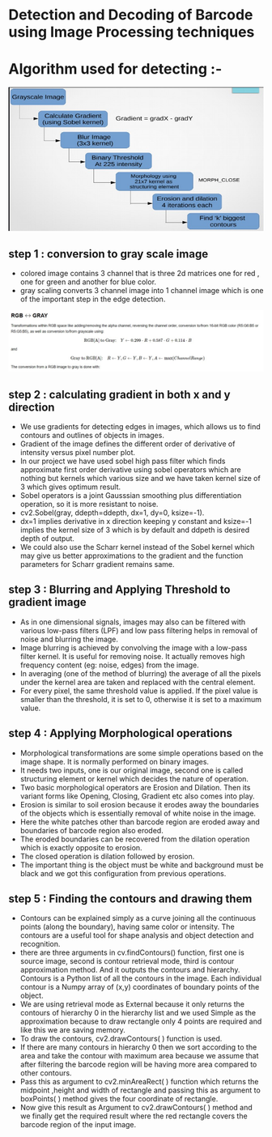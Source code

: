 # Detection and Decoding of Barcode using Image Processing techniques

# Algorithm used for detecting :-
 ![App Screenshot](https://github.com/bhim4078652/Detection-and-Decoding-of-Barcode-using-Image-Processing-techniques/blob/main/pr1.jpg)
 
## step 1 : conversion to gray scale image
- colored image contains 3 channel that is three 2d matrices one for red , one for green and another for blue color.
- gray scaling converts 3 channel image into 1 channel image which is one of the important step in the edge detection.

 ![App Screenshot](https://github.com/bhim4078652/Detection-and-Decoding-of-Barcode-using-Image-Processing-techniques/blob/main/pr2.jpg)

## step 2 : calculating gradient in both x and y direction
- We use gradients for detecting edges in images, which allows us to find contours and outlines of objects in images.
- Gradient of the image defines the different order of derivative of intensity versus pixel number plot.
- In our project we have used sobel high pass filter which finds approximate first order derivative using sobel operators which are nothing but kernels which various       size and we have taken kernel size of 3 which gives optimum result.
- Sobel operators is a joint Gausssian smoothing plus differentiation operation, so it is more resistant to noise. 
- cv2.Sobel(gray, ddepth=ddepth, dx=1, dy=0, ksize=-1).
- dx=1 implies derivative in x direction keeping y constant and ksize=-1 implies the kernel size of 3 which is by default and ddpeth is desired depth of output.
- We could also use the Scharr kernel instead of the Sobel kernel which may give us better approximations to the gradient and the function parameters for Scharr gradient   remains same.

## step 3 :  Blurring and Applying Threshold to gradient image
- As in one dimensional signals, images may also can be filtered with various low-pass filters (LPF) and low pass filtering helps in removal of noise and blurring the   image.
- Image blurring is achieved by convolving the image with a low-pass filter kernel. It is useful for removing noise. It actually removes high frequency content (eg:     noise, edges) from the image.
- In averaging (one of the method of blurring) the average of all the pixels under the kernel area are taken  and replaced with the central element.
- For every pixel, the same threshold value is applied. If the pixel value is smaller than the threshold, it is set to 0, otherwise it is set to a maximum value.

## step 4 : Applying Morphological operations 
- Morphological transformations are some simple operations based on the image shape. It is normally performed on binary images.
- It needs two inputs, one is our original image, second one is called structuring element or kernel which decides the nature of operation. 
- Two basic morphological operators are Erosion and Dilation. Then its variant forms like Opening, Closing, Gradient etc also comes into play. 
- Erosion is similar to soil erosion because it erodes away the boundaries of the objects which is essentially removal of white noise in the image.
- Here the white patches other than barcode region are eroded away and boundaries of barcode region also eroded.
- The eroded boundaries can be recovered from the dilation operation which is exactly opposite to erosion.
- The closed operation is dilation followed by erosion.
- The important thing is the object must be white and background must be black and we got this configuration from previous operations.

## step 5 :  Finding the contours and drawing them
- Contours can be explained simply as a curve joining all the continuous points (along the boundary), having same color or intensity. The contours are a useful tool     for shape analysis and object detection and recognition.
- there are three arguments in cv.findContours() function, first one is source image, second is contour retrieval mode, third is contour approximation method. And it   outputs the contours and hierarchy. Contours is a Python list of all the contours in the image. Each individual contour is a Numpy array of (x,y) coordinates of       boundary points of the object.
- We are using retrieval mode as External because it only returns the contours of hierarchy 0 in the hierarchy list and we used Simple as the approximation because to   draw rectangle only 4 points are required and like this we are saving memory.
- To draw the contours, cv2.drawContours( ) function is used.
- If there are many contours in hierarchy 0 then we sort according to the area and take the contour with maximum area because we assume that after filtering the         barcode region will be having more area compared to other contours.
- Pass this as argument to cv2.minAreaRect( ) function which returns the midpoint ,height and width of rectangle and passing this as argument to boxPoints( ) method     gives the four coordinate of rectangle.
- Now give this result as Argument to cv2.drawContours( ) method and we finally get the required result where the red rectangle covers the barcode region of the input   image.


















